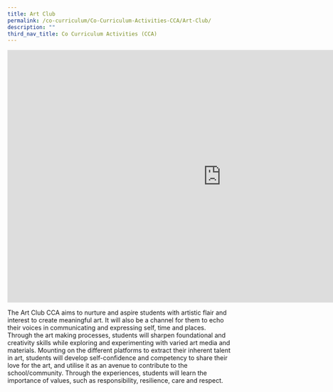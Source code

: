 ```yaml
---
title: Art Club
permalink: /co-curriculum/Co-Curriculum-Activities-CCA/Art-Club/
description: ""
third_nav_title: Co Curriculum Activities (CCA)
---
```

<iframe allowfullscreen="true" height="569" width="960" frameborder="0" src="https://docs.google.com/presentation/d/e/2PACX-1vQ9flwgfsInqNRWqGkqLJUdDpNgt09ubwvXodPEyQfv-f6Rjs9t-_wEDpqVA3h_MvVzZZY77gyQ15VC/embed?start=false&amp;loop=false&amp;delayms=3000"></iframe>

The Art Club CCA aims to nurture and aspire students with artistic flair and interest to create meaningful art. It will also be a channel for them to echo their voices in communicating and expressing self, time and places. Through the art making processes, students will sharpen foundational and creativity skills while exploring and experimenting with varied art media and materials. Mounting on the different platforms to extract their inherent talent in art, students will develop self-confidence and competency to share their love for the art, and utilise it as an avenue to contribute to the school/community. Through the experiences, students will learn the importance of values, such as responsibility, resilience, care and respect.